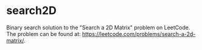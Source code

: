 # search2D
Binary search solution to the "Search a 2D Matrix" problem on LeetCode. The problem can be found at: https://leetcode.com/problems/search-a-2d-matrix/.
